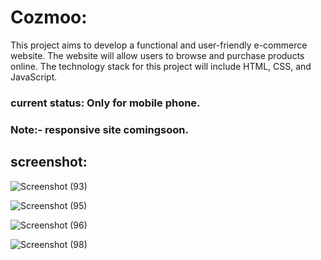 # Cozmoo:

This project aims to develop a functional and user-friendly e-commerce website. The website will allow users to browse and purchase products online. The technology stack for this project will include HTML, CSS, and JavaScript.

### current status: Only for mobile phone.
### Note:- responsive site comingsoon. 

## screenshot:

![Screenshot (93)](https://user-images.githubusercontent.com/110096013/217909556-172f49b8-2477-4059-90dd-98e6b737c200.png)

![Screenshot (95)](https://user-images.githubusercontent.com/110096013/217909590-de6cc33e-407d-461c-b22c-15169edbc8fc.png)

![Screenshot (96)](https://user-images.githubusercontent.com/110096013/217909619-506345fd-ba73-464b-bfd7-b9b13a783ca0.png)

![Screenshot (98)](https://user-images.githubusercontent.com/110096013/217909629-0be943af-845a-4b3b-9503-c760d0c0d2c8.png)
